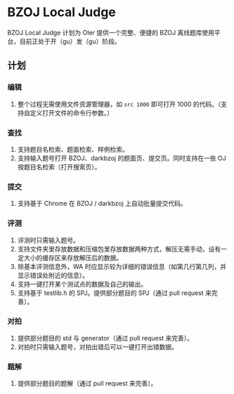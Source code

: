 # BZOJ Local Judge

BZOJ Local Judge 计划为 OIer 提供一个完整、便捷的 BZOJ 离线题库使用平台，目前正处于开（gu）发（gu）阶段。

## 计划

### 编辑

1. 整个过程无需使用文件资源管理器，如 `src 1000` 即可打开 1000 的代码。（支持自定义打开文件的命令行参数。）

### 查找

1. 支持题目名检索、题面检索、样例检索。
2. 支持输入题号打开 BZOJ、darkbzoj 的题面页、提交页。同时支持在一些 OJ 按题目名检索（打开搜索页）。

### 提交

1. 支持基于 Chrome 在 BZOJ / darkbzoj 上自动批量提交代码。

### 评测

1. 评测时只需输入题号。
2. 支持文件夹里存放数据和压缩包里存放数据两种方式，解压无需手动，设有一定大小的缓存区来存放解压后的数据。
3. 除基本评测信息外，WA 时应显示较为详细的错误信息（如第几行第几列，并显示错误处附近的信息）。
4. 支持一键打开某个测试点的数据及自己的输出。
5. 支持基于 testlib.h 的 SPJ。提供部分题目的 SPJ（通过 pull request 来完善）。

### 对拍

1. 提供部分题目的 std 与 generator（通过 pull request 来完善）。
2. 对拍时只需输入题号，对拍出错后可以一键打开出错数据。

### 题解

1. 提供部分题目的题解（通过 pull request 来完善）。